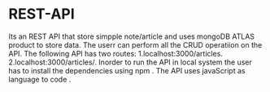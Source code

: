 # REST-API
Its an REST API that store simpple note/article  and uses mongoDB ATLAS product to store data.
The userr can perform all the CRUD operatiion on the API.
The following API has two routes:
1.localhost:3000/articles.
2.localhost:3000/articles/<articleTitle>.
Inorder to run the API in local system the user has to install the dependencies using npm .
The API uses javaScript as language to code .
